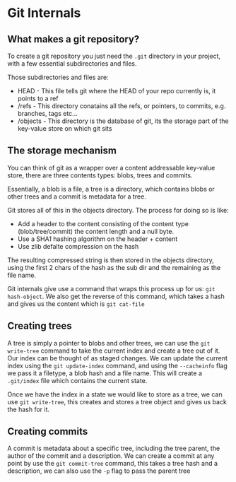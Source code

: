# Git Internals
 
## What makes a git repository?
 
 To create a git repository you just need the `.git` directory in your project, with a few essential subdirectories and files.
 
 Those subdirectories and files are:
 
 - HEAD - This file tells git where the HEAD of your repo currently is, it points to a ref
 - /refs - This directory conatains all the refs, or pointers, to commits, e.g. branches, tags etc...
 - /objects - This directory is the database of git, its the storage part of the key-value store on which git sits 

## The storage mechanism
 
 You can think of git as a wrapper over a content addressable key-value store, there are three contents types: blobs, trees and commits.
 
 Essentially, a blob is a file, a tree is a directory, which contains blobs or other trees and a commit is metadata for a tree.
 
 Git stores all of this in the objects directory. The process for doing so is like:
 
 - Add a header to the content consisting of the content type (blob/tree/commit) the content length and a null byte.
 - Use a SHA1 hashing algorithm on the header + content
 - Use zlib defalte compression on the hash
 
 The resulting compressed string is then stored in the objects directory, using the first 2 chars of the hash as the sub dir and the remaining as the file name.
 
 Git internals give use a command that wraps this process up for us: `git hash-object`. We also get the reverse of this command, which takes a hash and gives us the content which is `git cat-file`

## Creating trees
 
 A tree is simply a pointer to blobs and other trees, we can use the `git write-tree` command to take the current index and create a tree out of it. Our index can be thought of as staged changes. We can update the current index using the `git update-index` command, and using the `--cacheinfo` flag we pass it a filetype, a blob hash and a file name. This will create a `.git/index` file which contains the current state.
 
 Once we have the index in a state we would like to store as a tree, we can use `git write-tree`, this creates and stores a tree object and gives us back the hash for it.

## Creating commits
 
 A commit is metadata about a specific tree, including the tree parent, the author of the commit and a description. We can create a commit at any point by use the `git commit-tree` command, this takes a tree hash and a description, we can also use the `-p` flag to pass the parent tree

